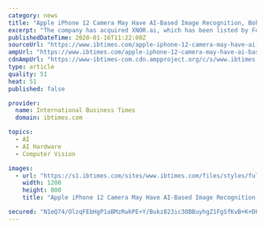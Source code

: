 ```yaml
---
category: news
title: "Apple iPhone 12 Camera May Have AI-Based Image Recognition, Bokeh Effect In Videos: Report"
excerpt: "The company has acquired XNOR.ai, which has been listed by Forbes as one of the most promising AI companies of 2019."
publishedDateTime: 2020-01-16T11:22:00Z
sourceUrl: "https://www.ibtimes.com/apple-iphone-12-camera-may-have-ai-based-image-recognition-bokeh-effect-videos-report-2903533"
ampUrl: "https://www.ibtimes.com/apple-iphone-12-camera-may-have-ai-based-image-recognition-bokeh-effect-videos-report-2903533?amp=1"
cdnAmpUrl: "https://www-ibtimes-com.cdn.ampproject.org/c/s/www.ibtimes.com/apple-iphone-12-camera-may-have-ai-based-image-recognition-bokeh-effect-videos-report-2903533?amp=1"
type: article
quality: 51
heat: 51
published: false

provider:
  name: International Business Times
  domain: ibtimes.com

topics:
  - AI
  - AI Hardware
  - Computer Vision

images:
  - url: "https://s1.ibtimes.com/sites/www.ibtimes.com/files/styles/full/public/2019/02/28/gettyimages-apple-logo.jpg"
    width: 1200
    height: 800
    title: "Apple iPhone 12 Camera May Have AI-Based Image Recognition, Bokeh Effect In Videos: Report"

secured: "N1eQ74/OlzqFEbHgP1aBMzRwkPE+Y/Bukz823ic3OBBuyhgZ1FgSfKvB+K+DF3N4sNsM4r7HgYTOSaGNTO6iDBR0FHtHHIU8Tv/qfK/OM0R8L+9M4N5WBu7mQx9jghRijYmrAjYJhNwqRf7CPmI3y12V46LgQpPTc7/16+onTJWHH+4OJfA35l25idTfU7JzNIIdATOZDdWiSkwvUmmfRAChH38nB4vl/6HG6KZE7lDSMiH1dUGVieemnXpysadBxQeekGvqQRxpGODuso4oTQ7srAege552Tw77jKtDO/sUUiQA0MGzdVYzlEXFZVM6KMf7fVnLVcwjQYZYQGf5pZoKEh8F27XTDetAuPOFtfmtSLGY4bjH1PcmoNlPOR8wldYCD6gFKJOd1MY8OXD4SEMdSBoAm/avT10pnfJlxVblaR8s54hXs5aKtvow6P3m/BmdqRKht0DrWnuLWLKLHg==;YTD2KP+OFhTKyneyMX95sA=="
---
```


